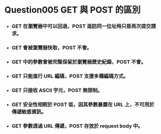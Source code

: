 Question005 GET 與 POST 的區別
=====
* ### GET 在瀏覽器中可以回退，POST 造訪同一位址時只是再次提交請求。
* ### GET 會被瀏覽器快取，POST 不會。
* ### GET 中的參數會被完整保留於瀏覽器歷史紀錄，POST 不會。
* ### GET 只能進行 URL 編碼，POST 支援多種編碼方式。
* ### GET 只接收 ASCII 字元，POST 無限制。
* ### GET 安全性相較於 POST 低，因其參數暴露在 URL 上，不可用於傳遞敏感資訊。
* ### GET 參數透過 URL 傳遞，POST 存放於 request body 中。
<br />

